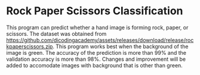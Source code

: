 # Rock Paper Scissors Classification

This program can predict whether a hand image is forming rock, paper, or scissors. The dataset was obtained from https://github.com/dicodingacademy/assets/releases/download/release/rockpaperscissors.zip. This program works best when the background of the image is green. The accuracy of the prediction is more than 99% and the validation accuracy is more than 98%. Changes and improvement will be added to accomodate images with background that is other than green.
